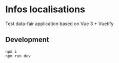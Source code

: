 # Infos localisations

Test data-fair application based on Vue 3 + Vuetify

## Development

    npm i
    npm run dev
